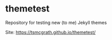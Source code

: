 # themetest
Repository for testing new (to me) Jekyll themes

Site: https://tsmcgrath.github.io/themetest/
